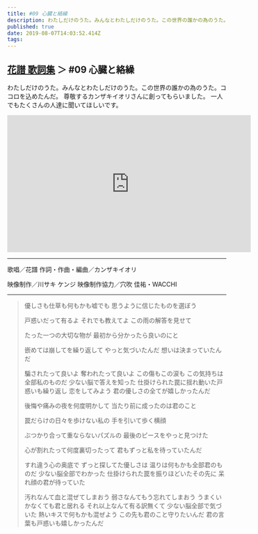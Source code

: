 ```yaml
---
title: #09 心臓と絡繰
description: わたしだけのうた。みんなとわたしだけのうた。この世界の誰かの為のうた。ココロを込めたんだ。
published: true
date: 2019-08-07T14:03:52.414Z
tags: 
---
```


## [花譜 歌詞集](Lyrics) ＞ #09 心臓と絡繰
わたしだけのうた。みんなとわたしだけのうた。この世界の誰かの為のうた。ココロを込めたんだ。
尊敬するカンザキイオリさんに創ってもらいました。
一人でもたくさんの人達に聞いてほしいです。
<iframe width="560" height="315" src="https://www.youtube-nocookie.com/embed/hcm1LGOxJbc" frameborder="0" allow="accelerometer; autoplay; encrypted-media; gyroscope; picture-in-picture" allowfullscreen></iframe>

***
歌唱／花譜
作詞・作曲・編曲／カンザキイオリ

映像制作／川サキ ケンジ
映像制作協力／穴吹 佳祐・WACCHI

***

> 優しさも仕草も何もかも嘘でも
> 思うように信じたものを選ぼう
> 
> 戸惑いだって有るよ
> それでも教えてよ
> この雨の解答を見せて
> 
> たった一つの大切な物が
> 最初から分かったら良いのにと
> 
> 嵌めては崩してを繰り返して
> やっと気づいたんだ
> 想いは決まっていたんだ
> 
> 騙されたって良いよ
> 奪われたって良いよ
> この傷もこの涙も
> この気持ちは全部私のものだ
> 少ない脳で答えを知った
> 仕掛けられた罠に揺れ動いた戸惑いも繰り返し
> 恋をしてみよう
> 君の優しさの全てが嬉しかったんだ
> 
> 後悔や痛みの夜を何度明かして
> 当たり前に成ったのは君のこと
> 
> 罠だらけの日々を歩けない私の
> 手を引いて歩く横顔
> 
> ぶつかり合って重ならないパズルの
> 最後のピースをやっと見つけた
> 
> 心が割れたって何度裏切ったって
> 君もずっと私を待っていたんだ      
> 
> すれ違う心の奥底で
> ずっと探してた優しさは
> 温りは何もかも全部君のものだ
> 少ない脳全部でわかった
> 仕掛けられた罠を振りほどいたその先に
> 呆れ顔の君が待っていた
> 
> 汚れなんて血と混ぜてしまおう
> 弱さなんてもう忘れてしまおう
> うまくいかなくても君と居れる
> それ以上なんて有る訳無くて
> 少ない脳全部で気づいた
> 熱いキスで何もかも混ぜよう
> この先も君のこと守りたいんだ
> 君の言葉も戸惑いも嬉しかったんだ